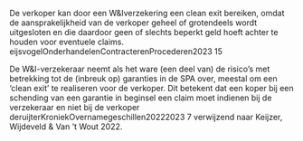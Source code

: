 De verkoper kan door een W&Iverzekering een clean exit bereiken, omdat de aansprakelijkheid van de verkoper geheel of grotendeels wordt uitgesloten en die daardoor geen of slechts beperkt geld hoeft achter te houden voor eventuele claims. eijsvogelOnderhandelenContracterenProcederen2023 15

De W&I-verzekeraar neemt als het ware (een deel van) de risico’s met betrekking tot de (inbreuk op) garanties in de SPA over, meestal om een ‘clean exit’ te realiseren voor de verkoper. Dit betekent dat een koper bij een schending van een garantie in beginsel een claim moet indienen bij de verzekeraar en niet bij de verkoper deruijterKroniekOvernamegeschillen20222023 7 verwijzend naar Keijzer, Wijdeveld & Van ’t Wout 2022.